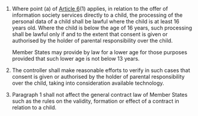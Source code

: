 1. Where point (a) of [Article 6](/gdpr/articles/6-lawfulness-of-processing/)(1) applies, in relation to the offer of information society services directly to a child, the processing of the personal data of a child shall be lawful where the child is at least 16 years old. Where the child is below the age of 16 years, such processing shall be lawful only if and to the extent that consent is given or authorised by the holder of parental responsibility over the child.

    Member States may provide by law for a lower age for those purposes provided that such lower age is not below 13 years.

2. The controller shall make reasonable efforts to verify in such cases that consent is given or authorised by the holder of parental responsibility over the child, taking into consideration available technology.

3. Paragraph 1 shall not affect the general contract law of Member States such as the rules on the validity, formation or effect of a contract in relation to a child.
